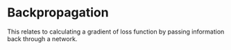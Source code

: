 # Backpropagation

This relates to calculating a gradient of loss function by passing information
back through a network.
